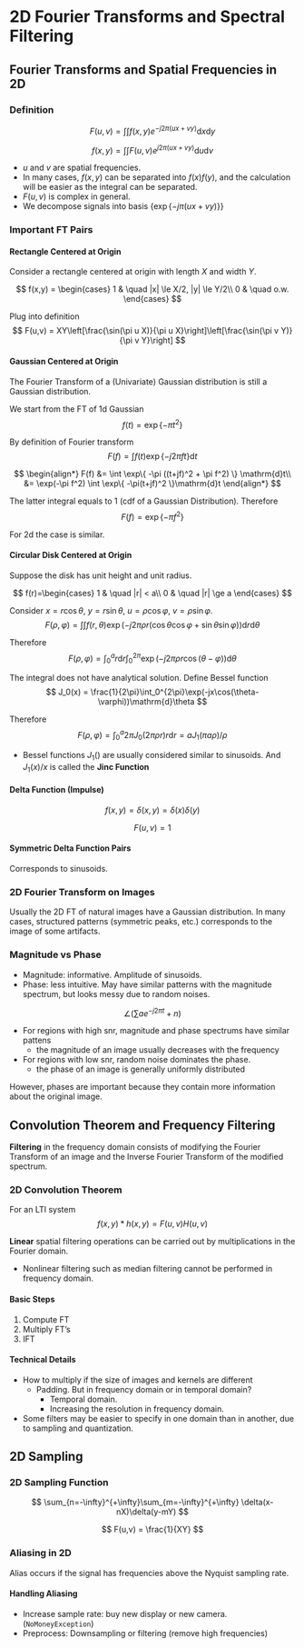 # 2D Fourier Transforms and Spectral Filtering

## Fourier Transforms and Spatial Frequencies in 2D

### Definition

$$ F(u,v) = \int\int f(x,y)e^{-j2\pi (ux+vy)}\mathrm{d}x\mathrm{d}y $$

$$ f(x,y) = \int\int F(u,v)e^{j2\pi (ux+vy)}\mathrm{d}u\mathrm{d}v $$

- $u$ and $v$ are spatial frequencies.
- In many cases, $f(x,y)$ can be separated into $f(x)f(y)$, and the calculation will be easier as the integral can be separated.
- $F(u,v)$ is complex in general.
- We decompose signals into basis $\{\exp\left\{ -j\pi (ux+vy) \right\}\}$

### Important FT Pairs

#### Rectangle Centered at Origin

Consider a rectangle centered at origin with length $X$ and width $Y$.

$$
f(x,y) = \begin{cases}
1 & \quad |x| \le X/2, |y| \le Y/2\\
0 & \quad o.w.
\end{cases}
$$

Plug into definition
$$ F(u,v) = XY\left[\frac{\sin(\pi u X)}{\pi u X}\right]\left[\frac{\sin(\pi v Y)}{\pi v Y}\right] $$

#### Gaussian Centered at Origin

The Fourier Transform of a (Univariate) Gaussian distribution is still a Gaussian distribution.

We start from the FT of 1d Gaussian
$$ f(t)=\exp\{ -\pi t^2 \} $$

By definition of Fourier transform
$$ F(f) = \int f(t)\exp\{-j2\pi ft\}\mathrm{d}t $$

$$
\begin{align*}
F(f) &= \int \exp\{ -\pi ((t+jf)^2 + \pi f^2) \} \mathrm{d}t\\
&= \exp(-\pi f^2) \int \exp\{ -\pi(t+jf)^2 \}\mathrm{d}t
\end{align*}
$$

The latter integral equals to $1$ (cdf of a Gaussian Distribution). Therefore
$$ F(f) = \exp\{-\pi f^2\} $$

For 2d the case is similar.

#### Circular Disk Centered at Origin

Suppose the disk has unit height and unit radius.

$$
f(r)=\begin{cases}
1 & \quad |r| < a\\
0 & \quad |r| \ge a
\end{cases}
$$

Consider $x=r\cos\theta$, $y=r\sin\theta$, $u=\rho\cos\varphi$, $v=\rho\sin\varphi$.
$$ F(\rho, \varphi) = \int\int f(r,\theta)\exp(-j2\pi \rho r(\cos\theta\cos\varphi + \sin\theta\sin\varphi))\mathrm{d}r\mathrm{d}\theta $$

Therefore
$$ F(\rho,\varphi) = \int_{0}^ar\mathrm{d}r\int_0^{2\pi}\exp(-j2\pi \rho r \cos(\theta-\varphi))\mathrm{d}\theta $$

The integral does not have analytical solution. Define Bessel function
$$ J_0(x) = \frac{1}{2\pi}\int_0^{2\pi}\exp(-jx\cos(\theta-\varphi))\mathrm{d}\theta $$

Therefore
$$ F(\rho,\varphi) = \int_0^a 2\pi J_0(2\pi\rho r)r\mathrm{d}r = aJ_1(\pi a \rho)/\rho $$

- Bessel functions $J_1()$ are usually considered similar to sinusoids. And $J_1(x)/x$ is called the **Jinc Function**

#### Delta Function (Impulse)

$$ f(x,y) = \delta(x,y) = \delta(x)\delta(y) $$

$$F(u,v) = 1$$

#### Symmetric Delta Function Pairs

Corresponds to sinusoids.

### 2D Fourier Transform on Images

Usually the 2D FT of natural images have a Gaussian distribution. In many cases, structured patterns (symmetric peaks, etc.) corresponds to the image of some artifacts.

### Magnitude vs Phase

- Magnitude: informative. Amplitude of sinusoids.
- Phase: less intuitive. May have similar patterns with the magnitude spectrum, but looks messy due to random noises.

$$ \angle\left( \sum ae^{-j2\pi t} + n \right) $$

- For regions with high snr, magnitude and phase spectrums have similar pattens
  - the magnitude of an image usually decreases with the frequency
- For regions with low snr, random noise dominates the phase.
  - the phase of an image is generally uniformly distributed

However, phases are important because they contain more information about the original image.

## Convolution Theorem and Frequency Filtering

**Filtering** in the frequency domain consists of modifying the Fourier Transform of an image and the Inverse Fourier Transform of the modified spectrum.

### 2D Convolution Theorem

For an LTI system
$$ f(x,y)*h(x,y) = F(u,v)H(u,v) $$

**Linear** spatial filtering operations can be carried out by multiplications in the Fourier domain.

- Nonlinear filtering such as median filtering cannot be performed in frequency domain.

#### Basic Steps

1. Compute FT
2. Multiply FT’s
3. IFT

#### Technical Details

- How to multiply if the size of images and kernels are different
  - Padding. But in frequency domain or in temporal domain?
    - Temporal domain.
    - Increasing the resolution in frequency domain.
- Some filters may be easier to specify in one domain than in another, due to sampling and quantization.

## 2D Sampling

### 2D Sampling Function

$$ \sum_{n=-\infty}^{+\infty}\sum_{m=-\infty}^{+\infty} \delta(x-nX)\delta(y-mY) $$

$$ F(u,v) = \frac{1}{XY} $$

### Aliasing in 2D

Alias occurs if the signal has frequencies above the Nyquist sampling rate.

#### Handling Aliasing

- Increase sample rate: buy new display or new camera. (`NoMoneyException`)
- Preprocess: Downsampling or filtering (remove high frequencies)
